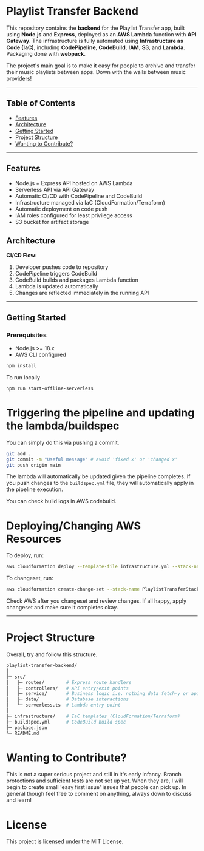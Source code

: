 # Playlist Transfer Backend

This repository contains the **backend** for the Playlist Transfer app, built using **Node.js** and **Express**, deployed as an **AWS Lambda** function with **API Gateway**. The infrastructure is fully automated using **Infrastructure as Code (IaC)**, including **CodePipeline**, **CodeBuild**, **IAM**, **S3**, and **Lambda**. Packaging done with **webpack**.

The project's main goal is to make it easy for people to archive and transfer their music playlists between apps. Down with the walls between music providers!

---

## Table of Contents

- [Features](#features)
- [Architecture](#architecture)
- [Getting Started](#getting-started)
- [Project Structure](#project-structure)
- [Wanting to Contribute?](#wanting-to-contribute)

---

## Features

- Node.js + Express API hosted on AWS Lambda
- Serverless API via API Gateway
- Automatic CI/CD with CodePipeline and CodeBuild
- Infrastructure managed via IaC (CloudFormation/Terraform)
- Automatic deployment on code push
- IAM roles configured for least privilege access
- S3 bucket for artifact storage

## Architecture

**CI/CD Flow:**

1. Developer pushes code to repository
2. CodePipeline triggers CodeBuild
3. CodeBuild builds and packages Lambda function
4. Lambda is updated automatically
5. Changes are reflected immediately in the running API

---

## Getting Started

### Prerequisites

- Node.js >= 18.x
- AWS CLI configured

```bash
npm install
```

To run locally

```bash
npm run start-offline-serverless
```

# Triggering the pipeline and updating the lambda/buildspec

You can simply do this via pushing a commit.

```bash
git add .
git commit -m "Useful message" # avoid 'fixed x' or 'changed x'
git push origin main
```

The lambda will automatically be updated given the pipeline completes. If you push changes to the `buildspec.yml` file, they will automatically apply in the pipeline execution.

You can check build logs in AWS codebuild.

# Deploying/Changing AWS Resources

To deploy, run:

```bash
aws cloudformation deploy --template-file infrastructure.yml --stack-name PlaylistTransferStack --capabilities CAPABILITY_IAM CAPABILITY_NAMED_IAM --region eu-west-2
```

To changeset, run:

```bash
aws cloudformation create-change-set --stack-name PlaylistTransferStack --change-set-name {ADD NAME} --template-body file://infrastructure.yml --capabilities CAPABILITY_IAM CAPABILITY_NAMED_IAM --region eu-west-2
```

Check AWS after you changeset and review changes. If all happy, apply changeset and make sure it completes okay.

---

# Project Structure

Overall, try and follow this structure.

```bash
playlist-transfer-backend/
│
├─ src/
│   ├─ routes/        # Express route handlers
│   ├─ controllers/   # API entry/exit points
│   ├─ service/       # Business logic i.e. nothing data fetch-y or api-touchy
│   ├─ data/          # Database interactions
│   └─ serverless.ts  # Lambda entry point
│
├─ infrastructure/    # IaC templates (CloudFormation/Terraform)
├─ buildspec.yml      # CodeBuild build spec
├─ package.json
└─ README.md
```

# Wanting to Contribute?

This is not a super serious project and still in it's early infancy. Branch protections and sufficient tests are not set up yet. When they are, I will begin to create small 'easy first issue' issues that people can pick up. In general though feel free to comment on anything, always down to discuss and learn!

# License

This project is licensed under the MIT License.
